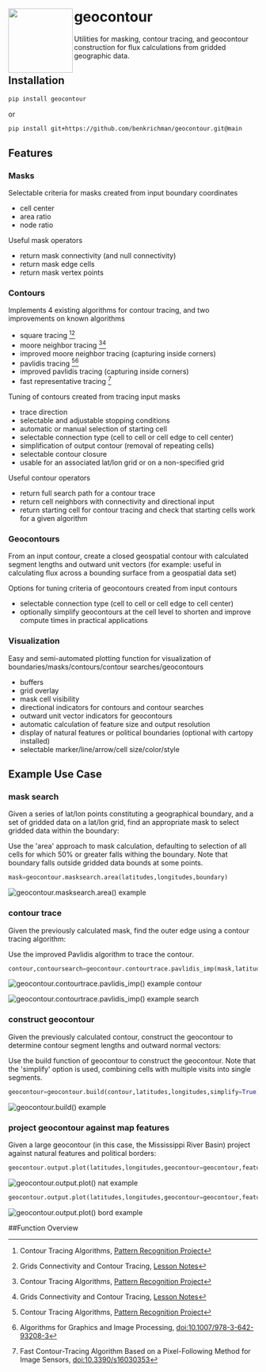 <h1><img align="left" src="https://github.com/benkrichman/geocontour/raw/main/images/icon_geocontour.png" width="130" height="130">geocontour</h1>

Utilities for masking, contour tracing, and geocontour construction for flux calculations from gridded geographic data.

## Installation

```bash
pip install geocontour
```

or

```bash
pip install git+https://github.com/benkrichman/geocontour.git@main
```

## Features

### Masks

Selectable criteria for masks created from input boundary coordinates
- cell center
- area ratio
- node ratio

Useful mask operators
- return mask connectivity (and null connectivity)
- return mask edge cells
- return mask vertex points

### Contours

Implements 4 existing algorithms for contour tracing, and two improvements on known algorithms
- square tracing [^IPP][^Toussaint]
- moore neighbor tracing [^IPP][^Toussaint]
- improved moore neighbor tracing (capturing inside corners)
- pavlidis tracing [^IPP][^Pavlidis]
- improved pavlidis tracing (capturing inside corners)
- fast representative tracing [^FRT]

Tuning of contours created from tracing input masks
- trace direction
- selectable and adjustable stopping conditions
- automatic or manual selection of starting cell
- selectable connection type (cell to cell or cell edge to cell center)
- simplification of output contour (removal of repeating cells)
- selectable contour closure
- usable for an associated lat/lon grid or on a non-specified grid

Useful contour operators
- return full search path for a contour trace
- return cell neighbors with connectivity and directional input
- return starting cell for contour tracing and check that starting cells work for a given algorithm

### Geocontours

From an input contour, create a closed geospatial contour with calculated segment lengths and outward unit vectors (for example: useful in calculating flux across a bounding surface from a geospatial data set)

Options for tuning criteria of geocontours created from input contours
- selectable connection type (cell to cell or cell edge to cell center)
- optionally simplify geocontours at the cell level to shorten and improve compute times in practical applications

### Visualization

Easy and semi-automated plotting function for visualization of boundaries/masks/contours/contour searches/geocontours
- buffers
- grid overlay
- mask cell visibility
- directional indicators for contours and contour searches
- outward unit vector indicators for geocontours
- automatic calculation of feature size and output resolution
- display of natural features or political boundaries (optional with cartopy installed)
- selectable marker/line/arrow/cell size/color/style

## Example Use Case

### mask search

Given a series of lat/lon points constituting a geographical boundary, and a set of gridded data on a lat/lon grid, find an appropriate mask to select gridded data within the boundary:

Use the 'area' approach to mask calculation, defaulting to selection of all cells for which 50% or greater falls withing the boundary. Note that boundary falls outside gridded data bounds at some points.
```python
mask=geocontour.masksearch.area(latitudes,longitudes,boundary)
```

![geocontour.masksearch.area() example](https://github.com/benkrichman/geocontour/raw/main/images/example_small_boundary%2Bmask.png?raw=true)

### contour trace

Given the previously calculated mask, find the outer edge using a contour tracing algorithm:

Use the improved Pavlidis algorithm to trace the contour.
```python
contour,contoursearch=geocontour.contourtrace.pavlidis_imp(mask,latitudes,longitudes)
```
![geocontour.contourtrace.pavlidis_imp() example contour](https://github.com/benkrichman/geocontour/raw/main/images/example_small_contoursearch.png?raw=true)

![geocontour.contourtrace.pavlidis_imp() example search](https://github.com/benkrichman/geocontour/raw/main/images/example_small_contour.png?raw=true)

### construct geocontour

Given the previously calculated contour, construct the geocontour to determine contour segment lengths and outward normal vectors:

Use the build function of geocontour to construct the geocontour. Note that the 'simplify' option is used, combining cells with multiple visits into single segments.
```python
geocontour=geocontour.build(contour,latitudes,longitudes,simplify=True)
```

![geocontour.build() example](https://github.com/benkrichman/geocontour/raw/main/images/example_small_geocontour.png?raw=true)

### project geocontour against map features

Given a large geocontour (in this case, the Mississippi River Basin) project against natural features and political borders:

```python
geocontour.output.plot(latitudes,longitudes,geocontour=geocontour,features='natural')
```
![geocontour.output.plot() nat example](https://github.com/benkrichman/geocontour/raw/main/images/example_large_geocontour%2Bnatfeat.png?raw=true)

```python
geocontour.output.plot(latitudes,longitudes,geocontour=geocontour,features='borders')
```
![geocontour.output.plot() bord example](https://github.com/benkrichman/geocontour/raw/main/images/example_large_geocontour%2Bbordfeat.png?raw=true)

##Function Overview

[^IPP]:Contour Tracing Algorithms, [Pattern Recognition Project](https://www.imageprocessingplace.com/downloads_V3/root_downloads/tutorials/contour_tracing_Abeer_George_Ghuneim/alg.html)
[^Toussaint]:Grids Connectivity and Contour Tracing, [Lesson Notes](http://www-cgrl.cs.mcgill.ca/~godfried/teaching/mir-reading-assignments/Chapter-2-Grids-Connectivity-Contour-Tracing.pdf)
[^Pavlidis]:Algorithms for Graphics and Image Processing, [doi:10.1007/978-3-642-93208-3](https://link.springer.com/book/10.1007/978-3-642-93208-3)
[^FRT]:Fast Contour-Tracing Algorithm Based on a Pixel-Following Method for Image Sensors, [doi:10.3390/s16030353](https://www.mdpi.com/1424-8220/16/3/353)
[^Kovalevsky]:Other Source to Note: [Vladimir Kovalevsky](http://www.kovalevsky.de/index.htm)
